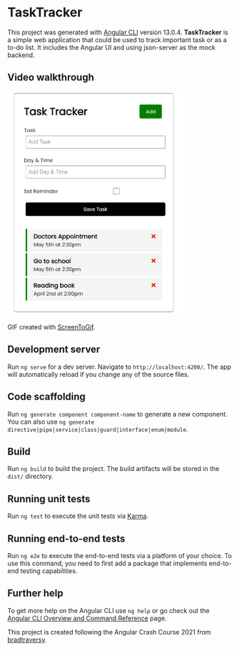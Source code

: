 # TaskTracker

This project was generated with [Angular CLI](https://github.com/angular/angular-cli) version 13.0.4.
**TaskTracker** is a simple web application that could be used to track important task or as a to-do list. It includes the Angular UI and using json-server as the mock backend.

## Video walkthrough

<img src='https://github.com/Amynnct/Angular-Task-Tracker/blob/master/walk-through.gif' title='Video Walkthrough' width='399' alt='Video Walkthrough' />

GIF created with [ScreenToGif](http://www.screentogif.com/).

## Development server

Run `ng serve` for a dev server. Navigate to `http://localhost:4200/`. The app will automatically reload if you change any of the source files.

## Code scaffolding

Run `ng generate component component-name` to generate a new component. You can also use `ng generate directive|pipe|service|class|guard|interface|enum|module`.

## Build

Run `ng build` to build the project. The build artifacts will be stored in the `dist/` directory.

## Running unit tests

Run `ng test` to execute the unit tests via [Karma](https://karma-runner.github.io).

## Running end-to-end tests

Run `ng e2e` to execute the end-to-end tests via a platform of your choice. To use this command, you need to first add a package that implements end-to-end testing capabilities.

## Further help

To get more help on the Angular CLI use `ng help` or go check out the [Angular CLI Overview and Command Reference](https://angular.io/cli) page.

This project is created following the Angular Crash Course 2021 from [bradtraversy](https://www.youtube.com/watch?v=3dHNOWTI7H8&t=2681s).
